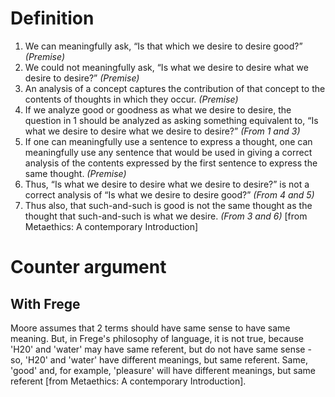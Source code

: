 # Definition

1. We can meaningfully ask, “Is that which we desire to desire good?”  *(Premise)*
2. We could not meaningfully ask, “Is what we desire to desire what we  desire to desire?” *(Premise)*
3. An analysis of a concept captures the contribution of that concept to the contents of thoughts in which they occur. *(Premise)*
4. If we analyze good or goodness as what we desire to desire, the question  in 1 should be analyzed as asking something equivalent to, “Is what we desire to desire what we desire to desire?” *(From 1 and 3)*
5. If one can meaningfully use a sentence to express a thought, one can  meaningfully use any sentence that would be used in giving a correct  analysis of the contents expressed by the first sentence to express the same thought. *(Premise)*
6. Thus, “Is what we desire to desire what we desire to desire?” is not a correct analysis of “Is what we desire to desire good?” *(From 4 and 5)*
7. Thus also, that such-and-such is good is not the same thought as the thought that such-and-such is what we desire. *(From 3 and 6)* [from Metaethics: A contemporary Introduction] 

# Counter argument

## With Frege

Moore assumes that 2 terms should have same sense to have same meaning. But, in Frege's philosophy of language, it is not true, because 'H20' and 'water' may have same referent, but do not have same sense - so, 'H20' and 'water' have different meanings, but same referent. Same, 'good' and, for example, 'pleasure' will have different meanings, but same referent [from Metaethics: A contemporary Introduction]. 